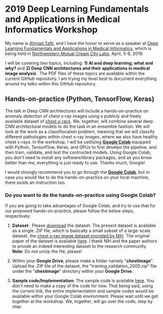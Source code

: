 # 2019 Deep Learning Fundamentals and Applications in Medical Informatics Workshop

My name is [Ahmad Tafti](http://aptafti.github.io), and I have the honor to serve as a speaker at [Deep Learning Fundamentals and Applications in Medical Informatics](https://web.cvent.com/event/472ac73b-360b-4c5a-a45d-d14cc0249321/summary), which is being held in [Northwestern Mutual Cream City Labs](https://innovation.northwesternmutual.com/cream-city-labs/), April, 5-6, 2019.  

I will be covering two topics, including: <strong> 1) AI and deep learning; what and why? </strong> and <strong> 2) Deep CNN architectures and their applications in medical image analysis </strong>.  The PDF files of these topics are available within the current GitHub repository. I am trying my level best to document everything around my talks within this GitHub repository. 

##  Hands-on-practice (Python, TensorFlow, Keras)
The talk in Deep CNN architectures will include a hands-on-practice on anomaly detection of chest x-ray images using a publicly and freely available dataset of [chest x-rays](https://www.nih.gov/news-events/news-releases/nih-clinical-center-provides-one-largest-publicly-available-chest-x-ray-datasets-scientific-community). We, together, will combine several deep CNN architectural models to do the task in an ensemble fashion. We will look at the work as a classifiocation problem, meaning that we will classify different pathologies within chest x-ray images, where we also have healthy chest x-rays. In the workshop, I will be ustilizing [<strong>Google Colab</strong>](https://colab.research.google.com/notebooks/welcome.ipynb) equipped with Python, TensorFlow, Keras, and GPUs to first develpo the pipeline, and then train, validate, and test the contructed models. Using Google Colab, you don't need to install any software/library packages, and as you know better than me, everything is just ready to use. Thanks much, Google! 

I would strongly recommend you to go through the [<strong>Google Colab</strong>](https://colab.research.google.com/notebooks/welcome.ipynb), but in case you would like to do the hands-on-practice on your local machine, there exists an instruction too. 

### Do you want to do the hands-on-practice using Google Colab?
If you are going to take advantages of Google Colab, and try to use that for our proposed hands-on-practice, please follow the below steps, respectively:


1) <strong> Dataset </strong>: Please [download](https://drive.google.com/file/d/13EPcGIn6ovvU0O4rCku3w5CFRi9CwQ1w/view?usp=sharing) the dataset. The present dataset is available as a single .ZIP file, which is basically a small subset of a large-scale dataset, the [chest x-ray image dataset provided by NIH](https://www.nih.gov/news-events/news-releases/nih-clinical-center-provides-one-largest-publicly-available-chest-x-ray-datasets-scientific-community). The original paper of the dataset is available [here](http://openaccess.thecvf.com/content_cvpr_2017/papers/Wang_ChestX-ray8_Hospital-Scale_Chest_CVPR_2017_paper.pdf). I thank NIH and the paper authors to privide an indeed interesting dataset to the research community. <strong>Note</strong>: Do not unzip the file, please! 

2) Within your <strong>Google Drive</strong>, please make a folder namely "<strong>chestimage</strong>". Upload the .ZIP file of the dataset, the "training_validation_2000.zip" file under the "<strong>chestimage</strong>" directory within your <strong>Google Drive</strong>.

3) <strong>Sample code/Implementation</strong>:
The sample code is available [here](https://drive.google.com/file/d/13EPcGIn6ovvU0O4rCku3w5CFRi9CwQ1w/view?usp=sharing). You don't need to make a copy of the code for now. That being said, using the current link, the entire implementation and sample codes would be available within your Google Colab environment. Please wait until we get together at the workshop. We, together, will go over the code, step by step. 



